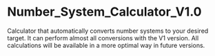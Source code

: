 # Number_System_Calculator_V1.0
 Calculator that automatically converts number systems to your desired target. It can perform almost all conversions with the V1 version. All calculations will be available in a more optimal way in future versions.
